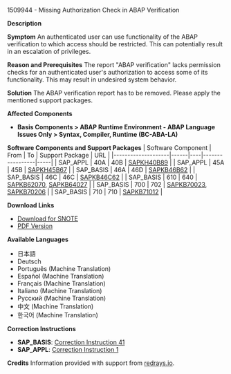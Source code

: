 1509944 - Missing Authorization Check in ABAP Verification

**Description**

**Symptom**
An authenticated user can use functionality of the ABAP verification to which access should be restricted. This can potentially result in an escalation of privileges.

**Reason and Prerequisites**
The report "ABAP verification" lacks permission checks for an authenticated user's authorization to access some of its functionality. This may result in undesired system behavior.

**Solution**
The ABAP verification report has to be removed. Please apply the mentioned support packages.

**Affected Components**
- **Basis Components > ABAP Runtime Environment - ABAP Language Issues Only > Syntax, Compiler, Runtime (BC-ABA-LA)**

**Software Components and Support Packages**
| Software Component | From | To | Support Package | URL |
|--------------------|------|----|-----------------|-----|
| SAP_APPL           | 40A  | 40B | [SAPKH40B89](https://me.sap.com/supportpackage/SAPKH40B89) | 
| SAP_APPL           | 45A  | 45B | [SAPKH45B67](https://me.sap.com/supportpackage/SAPKH45B67) |
| SAP_BASIS          | 46A  | 46D | [SAPKB46B62](https://me.sap.com/supportpackage/SAPKB46B62) |
| SAP_BASIS          | 46C  | 46C | [SAPKB46C62](https://me.sap.com/supportpackage/SAPKB46C62) |
| SAP_BASIS          | 610  | 640 | [SAPKB62070](https://me.sap.com/supportpackage/SAPKB62070), [SAPKB64027](https://me.sap.com/supportpackage/SAPKB64027) |
| SAP_BASIS          | 700  | 702 | [SAPKB70023](https://me.sap.com/supportpackage/SAPKB70023), [SAPKB70206](https://me.sap.com/supportpackage/SAPKB70206) |
| SAP_BASIS          | 710  | 710 | [SAPKB71012](https://me.sap.com/supportpackage/SAPKB71012) |

**Download Links**
- [Download for SNOTE](https://notesdownloads.sap.com/note/0040000008947442017)
- [PDF Version](https://me.sap.com/sap/support/sfm/notes/print/0001509944?language=en-US&token=F2718A51BF54F2612099EE8BC0C0B791)

**Available Languages**
- 日本語
- Deutsch
- Português (Machine Translation)
- Español (Machine Translation)
- Français (Machine Translation)
- Italiano (Machine Translation)
- Русский (Machine Translation)
- 中文 (Machine Translation)
- 한국어 (Machine Translation)

**Correction Instructions**
- **SAP_BASIS**: [Correction Instruction 41](https://me.sap.com/corrins/0001509944/41)
- **SAP_APPL**: [Correction Instruction 1](https://me.sap.com/corrins/0001509944/1)

**Credits**
Information provided with support from [redrays.io](https://redrays.io).
